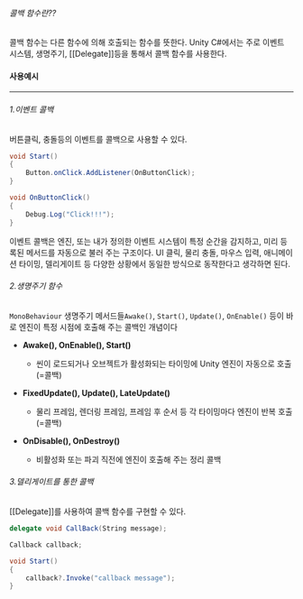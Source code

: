 ###### 콜백 함수란??
콜백 함수는 다른 함수에 의해 호출되는 함수를 뜻한다.
Unity C#에서는 주로 이벤트 시스템, 생명주기, [[Delegate]]등을 통해서 콜백 함수를 사용한다.


#### 사용예시
---
###### 1.이벤트 콜백
버튼클릭, 충돌등의 이벤트를 콜백으로 사용할 수 있다.
```csharp
void Start()
{
	Button.onClick.AddListener(OnButtonClick);
}

void OnButtonClick()
{
	Debug.Log("Click!!!");
}
```
이벤트 콜백은 엔진, 또는 내가 정의한 이벤트 시스템이 특정 순간을 감지하고, 미리 등록된 메서드를 자동으로 불러 주는 구조이다. UI 클릭, 물리 충돌, 마우스 입력, 애니메이션 타이밍, 델리게이트 등 다양한 상황에서 동일한 방식으로 동작한다고 생각하면 된다.


###### 2.생명주기 함수
`MonoBehaviour` 생명주기 메서드들`Awake()`, `Start()`, `Update()`, `OnEnable()` 등이 바로 엔진이 특정 시점에 호출해 주는 콜백인 개념이다

- **Awake(), OnEnable(), Start()**
    - 씬이 로드되거나 오브젝트가 활성화되는 타이밍에 Unity 엔진이 자동으로 호출(=콜백)
        
- **FixedUpdate(), Update(), LateUpdate()**
    - 물리 프레임, 렌더링 프레임, 프레임 후 순서 등 각 타이밍마다 엔진이 반복 호출(=콜백)
        
- **OnDisable(), OnDestroy()**
    - 비활성화 또는 파괴 직전에 엔진이 호출해 주는 정리 콜백


###### 3.델리게이트를 통한 콜백
[[Delegate]]를 사용하여 콜백 함수를 구현할 수 있다.
```csharp
delegate void CallBack(String message);

Callback callback;

void Start()
{
	callback?.Invoke("callback message");
}
```
